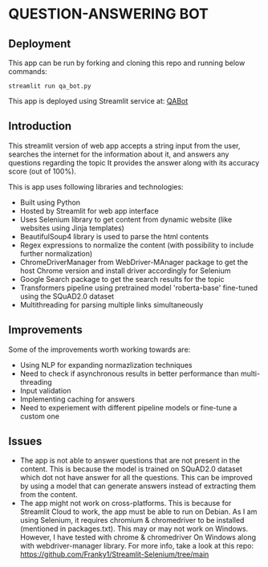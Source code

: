 # QUESTION-ANSWERING BOT

## Deployment
This app can be run by forking and cloning this repo and running below commands:

`streamlit run qa_bot.py`

This app is deployed using Streamlit service at: [QABot](https://question-answer-bot.streamlit.app/)

## Introduction

This streamlit version of web app accepts a string input from the user, searches the internet for the information about it, and answers any questions regarding the topic
It provides the answer along with its accuracy score (out of 100%).

This is app uses following libraries and technologies:

- Built using Python
- Hosted by Streamlit for web app interface
- Uses Selenium library to get content from dynamic website (like websites using Jinja templates)
- BeautifulSoup4 library is used to parse the html contents
- Regex expressions to normalize the content (with possibility to include further normalization)
- ChromeDriverManager from WebDriver-MAnager package to get the host Chrome version and install driver accordingly for Selenium
- Google Search package to get the search results for the topic
- Transformers pipeline using pretrained model 'roberta-base' fine-tuned using the SQuAD2.0 dataset
- Multithreading for parsing multiple links simultaneously

## Improvements

Some of the improvements worth working towards are:

- Using NLP for expanding normazlization techniques
- Need to check if asynchronous results in better performance than multi-threading
- Input validation
- Implementing caching for answers
- Need to experiement with different pipeline models or fine-tune a custom one

## Issues

- The app is not able to answer questions that are not present in the content. This is because the model is trained on SQuAD2.0 dataset which dot not have answer for all the questions. This can be improved by using a model that can generate answers instead of extracting them from the content.
- The app might not work on cross-platforms. This is because for Streamlit Cloud to work, the app must be able to run on Debian. As I am using Selenium, it requires chromium & chromedriver to be installed (mentioned in packages.txt). This may or may not work on Windows. However, I have tested with chrome & chromedriver On Windows along with webdriver-manager library. For more info, take a look at this repo: https://github.com/Franky1/Streamlit-Selenium/tree/main
